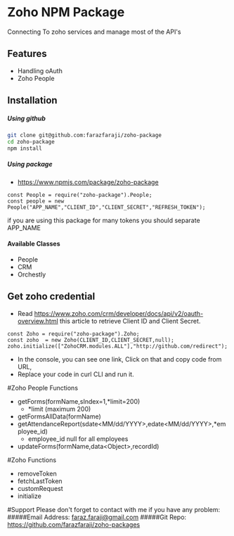 # Zoho NPM Package

Connecting To zoho services and manage most of the API's

## Features
* Handling oAuth
* Zoho People


## Installation

##### Using github
```bash
git clone git@github.com:farazfaraji/zoho-package
cd zoho-package
npm install
```

##### Using package
* https://www.npmjs.com/package/zoho-package

```
const People = require("zoho-package").People;
const people = new People("APP_NAME","CLIENT_ID","CLIENT_SECRET","REFRESH_TOKEN");
```
if you are using this package for many tokens you should separate APP_NAME

#### Available Classes
* People
* CRM
* Orchestly


## Get zoho credential
* Read https://www.zoho.com/crm/developer/docs/api/v2/oauth-overview.html this article to retrieve Client ID and Client Secret.
```
const Zoho = require("zoho-package").Zoho;
const zoho  = new Zoho(CLIENT_ID,CLIENT_SECRET,null);
zoho.initialize(["ZohoCRM.modules.ALL"],"http://github.com/redirect");
```
* In the console, you can see one link, Click on that and copy code from URL,
* Replace your code in curl CLI and run it.

#Zoho People Functions
* getForms(formName,sIndex=1,*limit=200)
    * *limit (maximum 200)
* getFormsAllData(formName)
* getAttendanceReport(sdate<MM/dd/YYYY>,edate<MM/dd/YYYY>,*employee_id)
   * employee_id null for all employees
* updateForms(formName,data\<Object>,recordId)


#Zoho Functions
* removeToken
* fetchLastToken
* customRequest
* initialize

#Support
Please don't forget to contact with me if you have any problem:
#####Email Address: faraz.faraji@gmail.com
#####Git Repo: https://github.com/farazfaraji/zoho-packages
